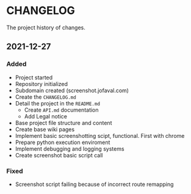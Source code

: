# CHANGELOG #
The project history of changes.

## 2021-12-27
### Added
- Project started
- Repository initialized
- Subdomain created (screenshot.jofaval.com)
- Create the `CHANGELOG.md`
- Detail the project in the `README.md`
  - Create `API.md` documentation
  - Add Legal notice
- Base project file structure and content
- Create base wiki pages
- Implement basic screenshotting scipt, functional. First with chrome
- Prepare python execution enviroment
- Implement debugging and logging systems
- Create screenshot basic script call

### Fixed
- Screenshot script failing because of incorrect route remapping